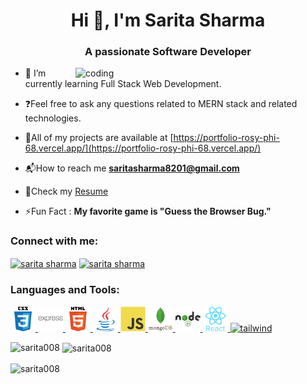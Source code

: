
<h1 align="center">Hi 👋, I'm Sarita Sharma</h1>
<h3 align="center">A passionate Software Developer</h3>
<img align ="right" alt ="coding" width="400px" src = "https://mir-s3-cdn-cf.behance.net/project_modules/disp/601014116770475.6068beff4640a.gif" />


- 📖 I’m currently learning Full Stack Web Development.

- ❓Feel free to ask any questions related to MERN stack and related technologies.
 
- 🔗All of my projects are available at [https://portfolio-rosy-phi-68.vercel.app/](https://portfolio-rosy-phi-68.vercel.app/)

- 📬How to reach me **saritasharma8201@gmail.com**

- 📙Check my <a href= "https://drive.google.com/file/d/1FYWZMbhdGY5cptJ57wBBAagOkgpyKipm/view?usp=sharing" > Resume </a>
 
- ⚡Fun Fact : **My favorite game is "Guess the Browser Bug."**

<h3 align="left">Connect with me:</h3>
<p align="left">
<a href="https://linkedin.com/in/sarita sharma" target="blank"><img align="center" src="https://raw.githubusercontent.com/rahuldkjain/github-profile-readme-generator/master/src/images/icons/Social/linked-in-alt.svg" alt="sarita sharma" height="30" width="40" /></a>
<a href=" mailto: saritasharma8201@gmail.com" target="blank"><img align="center" src="https://static.vecteezy.com/system/resources/thumbnails/010/153/613/small/email-and-mail-icon-sign-symbol-design-free-png.png" alt="sarita sharma" height="30" width="40" /></a>
</p>

<h3 align="left">Languages and Tools:</h3>
<p align="left"> <a href="https://www.w3schools.com/css/" target="_blank" rel="noreferrer"> <img src="https://raw.githubusercontent.com/devicons/devicon/master/icons/css3/css3-original-wordmark.svg" alt="css3" width="40" height="40"/> </a> <a href="https://expressjs.com" target="_blank" rel="noreferrer"> <img src="https://raw.githubusercontent.com/devicons/devicon/master/icons/express/express-original-wordmark.svg" alt="express" width="40" height="40"/> </a> <a href="https://www.w3.org/html/" target="_blank" rel="noreferrer"> <img src="https://raw.githubusercontent.com/devicons/devicon/master/icons/html5/html5-original-wordmark.svg" alt="html5" width="40" height="40"/> </a> <a href="https://www.java.com" target="_blank" rel="noreferrer"> <img src="https://raw.githubusercontent.com/devicons/devicon/master/icons/java/java-original.svg" alt="java" width="40" height="40"/> </a> <a href="https://developer.mozilla.org/en-US/docs/Web/JavaScript" target="_blank" rel="noreferrer"> <img src="https://raw.githubusercontent.com/devicons/devicon/master/icons/javascript/javascript-original.svg" alt="javascript" width="40" height="40"/> </a> <a href="https://www.mongodb.com/" target="_blank" rel="noreferrer"> <img src="https://raw.githubusercontent.com/devicons/devicon/master/icons/mongodb/mongodb-original-wordmark.svg" alt="mongodb" width="40" height="40"/> </a> <a href="https://nodejs.org" target="_blank" rel="noreferrer"> <img src="https://raw.githubusercontent.com/devicons/devicon/master/icons/nodejs/nodejs-original-wordmark.svg" alt="nodejs" width="40" height="40"/> </a> <a href="https://reactjs.org/" target="_blank" rel="noreferrer"> <img src="https://raw.githubusercontent.com/devicons/devicon/master/icons/react/react-original-wordmark.svg" alt="react" width="40" height="40"/> </a> <a href="https://tailwindcss.com/" target="_blank" rel="noreferrer"> <img src="https://www.vectorlogo.zone/logos/tailwindcss/tailwindcss-icon.svg" alt="tailwind" width="40" height="40"/> </a> </p>

<p><img align="left" src="https://github-readme-stats.vercel.app/api/top-langs?username=sarita008&show_icons=true&locale=en&layout=compact" alt="sarita008" /></p>

<p>&nbsp;<img align="center" src="https://github-readme-stats.vercel.app/api?username=sarita008&show_icons=true&locale=en" alt="sarita008" /></p>

<p><img align="center" src="https://github-readme-streak-stats.herokuapp.com/?user=sarita008&" alt="sarita008" /></p>
